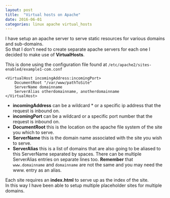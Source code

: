 ```yaml
---
layout: post
title:  "Virtual hosts on Apache"
date: 2016-06-01
categories: linux apache virtual_hosts
---
```

I have setup an apache server to serve static resources for various domains and sub-domains.  
So that I don't need to create separate apache servers for each one I decided to make use of **VirtualHosts**.  

This is done using the configuration file found at `/etc/apache2/sites-enabled/example1-com.conf`

	<VirtualHost incomingAddress:incomingPort>
		DocumentRoot "/var/www/pathToSite"
		ServerName domainname
		ServerAlias otherdomainname, anotherdomainname
	</VirtualHost>

* **incomingAddress** can be a wildcard \* or a specific ip address that the request is inbound on.  
* **incomingPort** can be a wildcard or a specific port number that the request is inbound on.  
* **DocumentRoot** this is the location on the apache file system of the site you which to serve.  
* **ServerName** this is the domain name associated with the site you wish to serve.  
* **ServerAlias** this is a list of domains that are also going to be aliased to this ServerName separated by spaces. There can be multiple ServerAlias entries on separate lines too. **Remember** that `www.domainname` and `domainname` are not the same and you may need the www. entry as an alias.  

Each site requires an **index.html** to serve up as the index of the site.  
In this way I have been able to setup multiple placeholder sites for multiple domains.  




















